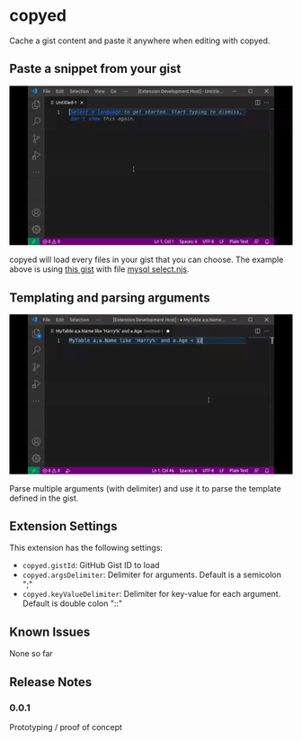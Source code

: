 # copyed

Cache a gist content and paste it anywhere when editing with copyed.

## Paste a snippet from your gist

![Inserting sql select statement snippet](readme/intro.gif)

copyed will load every files in your gist that you can choose. The example above is using [this gist](https://gist.github.com/fendy3002/0f4d90156fdc9ac7fe38a80b7769c639) with file [mysql select.njs](https://gist.github.com/fendy3002/0f4d90156fdc9ac7fe38a80b7769c639#file-mysql-select-njs).

## Templating and parsing arguments

![Multiple argument to parse](readme/intro_argument.gif)

Parse multiple arguments (with delimiter) and use it to parse the template defined in the gist.
## Extension Settings

This extension has the following settings:

* `copyed.gistId`: GitHub Gist ID to load
* `copyed.argsDelimiter`: Delimiter for arguments. Default is a semicolon ";"
* `copyed.keyValueDelimiter`: Delimiter for key-value for each argument. Default is double colon "::"

## Known Issues

None so far

## Release Notes
### 0.0.1

Prototyping / proof of concept